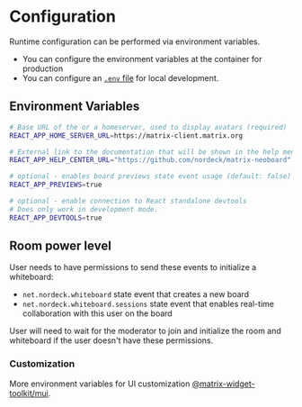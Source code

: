 # Configuration

Runtime configuration can be performed via environment variables.

- You can configure the environment variables at the container for production
- You can configure an [`.env` file](https://create-react-app.dev/docs/adding-custom-environment-variables/#adding-development-environment-variables-in-env) for local development.

## Environment Variables

```sh
# Base URL of the or a homeserver, used to display avatars (required)
REACT_APP_HOME_SERVER_URL=https://matrix-client.matrix.org

# External link to the documentation that will be shown in the help menu if defined.
REACT_APP_HELP_CENTER_URL="https://github.com/nordeck/matrix-neoboard"

# optional - enables board previews state event usage (default: false)
REACT_APP_PREVIEWS=true

# optional - enable connection to React standalone devtools
# Does only work in development mode.
REACT_APP_DEVTOOLS=true
```

## Room power level

User needs to have permissions to send these events to initialize a whiteboard:

- `net.nordeck.whiteboard` state event that creates a new board
- `net.nordeck.whiteboard.sessions` state event that enables real-time collaboration with this user on the board

User will need to wait for the moderator to join and initialize the room and whiteboard if the user doesn't have these permissions.

### Customization

More environment variables for UI customization [@matrix-widget-toolkit/mui](https://www.npmjs.com/package/@matrix-widget-toolkit/mui#customization).
